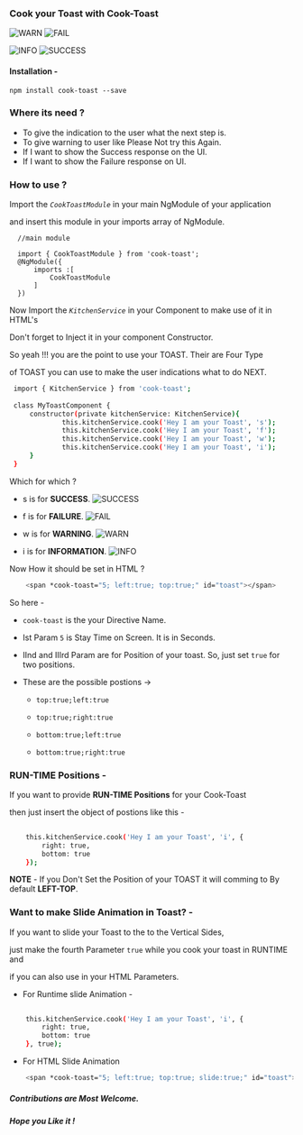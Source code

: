 ### Cook your Toast with Cook-Toast

![WARN](http://res.cloudinary.com/dkws91cqo/image/upload/v1510679477/warn_nnsjyl.png)    ![FAIL](http://res.cloudinary.com/dkws91cqo/image/upload/v1510679476/fail_rksmcp.png)

![INFO](http://res.cloudinary.com/dkws91cqo/image/upload/v1510679477/Info_vryarw.png)    ![SUCCESS](http://res.cloudinary.com/dkws91cqo/image/upload/v1510679477/success_upvnia.png)

#### Installation -

```
npm install cook-toast --save
```

### Where its need ?

- To give the indication to the user what the next step is.
- To give warning to user like Please Not try this Again. 
- If I want to show the Success response on the UI.
- If I want to show the Failure response on UI.

### How to use ?

 Import the *`CookToastModule`* in your main NgModule of your application
 
 and insert this module in your imports array of NgModule.


 ```
   //main module
   
   import { CookToastModule } from 'cook-toast';
   @NgModule({
       imports :[
           CookToastModule
       ]
   })

 ``` 

Now Import the *`KitchenService`* in your Component to make use of it in HTML's

Don't forget to Inject it in your component Constructor.  

So yeah !!! you are the point to use your TOAST. Their are Four Type 

of TOAST you can use to make the user indications what to do NEXT.


```sh
 import { KitchenService } from 'cook-toast';
 
 class MyToastComponent {
     constructor(private kitchenService: KitchenService){
             this.kitchenService.cook('Hey I am your Toast', 's');  
             this.kitchenService.cook('Hey I am your Toast', 'f');  
             this.kitchenService.cook('Hey I am your Toast', 'w');  
             this.kitchenService.cook('Hey I am your Toast', 'i');  
     }
 }

```

Which for which ?

- s is for **SUCCESS**. ![SUCCESS](http://res.cloudinary.com/dkws91cqo/image/upload/v1510679477/success_upvnia.png)

- f is for **FAILURE**. ![FAIL](http://res.cloudinary.com/dkws91cqo/image/upload/v1510679476/fail_rksmcp.png)

- w is for **WARNING**. ![WARN](http://res.cloudinary.com/dkws91cqo/image/upload/v1510679477/warn_nnsjyl.png)

- i is for **INFORMATION**. ![INFO](http://res.cloudinary.com/dkws91cqo/image/upload/v1510679477/Info_vryarw.png)


Now How it should be set in HTML ?

```sh
    <span *cook-toast="5; left:true; top:true;" id="toast"></span>

```

So here - 
- `cook-toast` is the your Directive Name.
- Ist Param `5` is Stay Time on Screen. It is in Seconds.
- IInd and IIIrd Param are for Position of your toast. So, just set `true` for two positions.
- These are the possible postions ->
  
  - `top:true;left:true` 

  - `top:true;right:true`

  - `bottom:true;left:true`
   
  - `bottom:true;right:true` 


### RUN-TIME Positions -

If you want to provide **RUN-TIME Positions** for your Cook-Toast

then just insert the object of postions like this -

```sh
    
    this.kitchenService.cook('Hey I am your Toast', 'i', {
        right: true,
        bottom: true
    });

```


**NOTE** - 
  If you Don't Set the Position of your TOAST it will comming to
  By default **LEFT-TOP**.



### Want to make Slide Animation in Toast? -

If you want to slide your Toast to the to the Vertical Sides,

just make the fourth Parameter `true` while you cook your toast in RUNTIME and

if you can also use in your HTML Parameters.

- For Runtime slide Animation -

```sh
    
    this.kitchenService.cook('Hey I am your Toast', 'i', {
        right: true,
        bottom: true
    }, true);

```

- For HTML Slide Animation

```sh
    <span *cook-toast="5; left:true; top:true; slide:true;" id="toast"></span>

```

##### Contributions are Most Welcome.

##### Hope you Like it !
